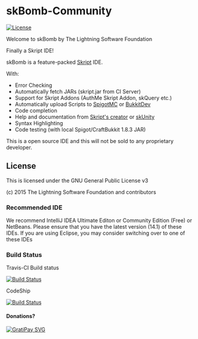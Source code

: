# skBomb-Community
[![License](https://img.shields.io/badge/License-GNU%20GPL%20v3-blue.svg)](https://www.gnu.org/copyleft/gpl.html)

Welcome to skBomb by The Lightning Software Foundation

Finally a Skript IDE!

skBomb is a feature-packed [Skript](http://dev.bukkit.org/bukkit-plugins/skript/) IDE.

With:
- Error Checking
- Automatically fetch JARs (skript.jar from CI Server)
- Support for Skript Addons (AuthMe Skript Addon, skQuery etc.)
- Automatically upload Scripts to [SpigotMC](http://spigotmc.org) or [BukkitDev](http://dev.bukkit.org)
- Code completion
- Help and documentation from [Skript's creator](http://njol.ch/projects/skript/doc/) or [skUnity](http://skunity.com)
- Syntax Highlighting
- Code testing (with local Spigot/CraftBukkit 1.8.3 JAR)

This is a open source IDE and this will not be sold to any proprietary developer.

## License
This is licensed under the GNU General Public License v3

(c) 2015 The Lightning Software Foundation and contributors

### Recommended IDE
We recommend IntelliJ IDEA Ultimate Editon or Community Edition (Free) or NetBeans. Please ensure
that you have the latest version (14.1) of these IDEs. If you are using Eclipse, you may consider
switching over to one of these IDEs

### Build Status
Travis-CI Build status

[![Build Status](https://travis-ci.org/Lightning-SF/skBomb-Community.svg?branch=master)](https://travis-ci.org/Lightning-SF/skBomb-Community)

CodeShip

[![Build Status](https://codeship.com/projects/91d1b8b0-d375-0132-e36d-5a0ae0b16bdc/status?branch=master)](https://codeship.com/projects/77661)
#### Donations?
[![GratiPay SVG](http://img.shields.io/gratipay/xiurobert.svg)](http://gratipay.com/xiurobert/)
